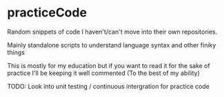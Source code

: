 # practiceCode
Random snippets of code I haven't/can't move into their own repositories.

Mainly standalone scripts to understand language syntax and other finiky things

This is mostly for my education but if you want to read it for the sake of practice I'll be keeping it well commented (To the best of my ability)

TODO: Look into unit testing / continuous intergration for practice code
